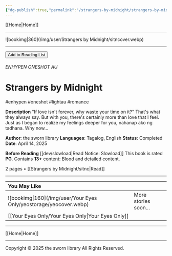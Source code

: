 ```yaml
---
{"dg-publish":true,"permalink":"/strangers-by-midnight/strangers-by-midnight/","title":"Strangers by Midnight"}
---
```



[[Home\|Home]]

***
![bookimg\|360](/img/user/Strangers by Midnight/sitncover.webp)
***

<button id="library-toggle" onclick="toggleLibrary()">Add to Reading List</button>

###### ENHYPEN ONESHOT AU
# Strangers by Midnight
#enhypen #oneshot #lightau #romance

**Description**
"If love isn't forever, why waste your time on it?"
That's what they always say. But with you, there's certainly more than love that I feel. Just as I began to realize my feelings deeper for you, nahanap ako ng tadhana. Why now...

**Author**: the sworn library
**Languages**: Tagalog, English
**Status**: Completed
**Date**: April 14, 2025

**Before Reading**
[[dev/slowload\|Read Notice: Slowload]]
This book is rated **PG**.
Contains **13+** content:
Blood and detailed content.

2 pages • [[Strangers by Midnight/sitnc\|Read]]

***

| You May Like                   |                      |
| :----------------------------- | -------------------- |
| ![bookimg\|160](/img/user/Your Eyes Only/yeostorage/yeocover.webp) | More stories soon... |
| [[Your Eyes Only/Your Eyes Only\|Your Eyes Only]]        |                      |

***

[[Home\|Home]]

***
Copyright © 2025 the sworn library
All Rights Reserved.

<script src="https://starryxoxo.github.io/treeajmgar/src/helpers/addtolist.js"></script> 
<script src="https://starryxoxo.github.io/treeajmgar/src/helpers/protect-images.js"></script>